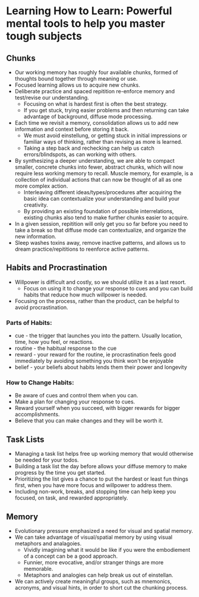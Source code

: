 # Learning How to Learn: Powerful mental tools to help you master tough subjects

## Chunks

* Our working memory has roughly four available chunks, formed of thoughts bound together through meaning or use.
* Focused learning allows us to acquire new chunks.
* Deliberate practice and spaced repitition re-enforce memory and test/revise our understanding.
  * Focusing on what is hardest first is often the best strategy.
  * If you get stuck, trying easier problems and then returning can take advantage of background, diffuse mode processing.
* Each time we revisit a memory, consolidation allows us to add new information and context before storing it back.
  * We must avoid einstellung, or getting stuck in initial impressions or familiar ways of thinking, rather than revising as more is learned.
  * Taking a step back and rechecking can help us catch errors/blindspots, as can working with others.
* By synthesizing a deeper understanding, we are able to compact smaller, concrete chunks into fewer, abstract chunks, which will now require less working memory to recall. Muscle memory, for example, is a collection of individual actions that can now be thought of all as one more complex action.
  * Interleaving different ideas/types/procedures after acquiring the basic idea can contextualize your understanding and build your creativity.
  * By providing an existing foundation of possible interrelations, existing chunks also tend to make further chunks easier to acquire.
* In a given session, repitition will only get you so far before you need to take a break so that diffuse mode can contextualize, and organize the new information.
* Sleep washes toxins away, remove inactive patterns, and allows us to dream practice/repititions to reenforce active patterns.

## Habits and Procrastination

* Willpower is difficult and costly, so we should utilize it as a last resort.
  * Focus on using it to change your response to cues and you can build habits that reduce how much willpower is needed.
* Focusing on the process, rather than the product, can be helpful to avoid procrastination.

### Parts of Habits:

* cue - the trigger that launches you into the pattern. Usually location, time, how you feel, or reactions.
* routine - the habitual response to the cue
* reward - your reward for the routine, ie procrastination feels good immediately by avoiding something you think won't be enjoyable
* belief - your beliefs about habits lends them their power and longevity

### How to Change Habits:

* Be aware of cues and control them when you can.
* Make a plan for changing your response to cues.
* Reward yourself when you succeed, with bigger rewards for bigger accomplishments.
* Believe that you can make changes and they will be worth it.

## Task Lists

* Managing a task list helps free up working memory that would otherwise be needed for your todos.
* Building a task list the day before allows your diffuse memory to make progress by the time you get started.
* Prioritizing the list gives a chance to put the hardest or least fun things first, when you have more focus and willpower to address them.
* Including non-work, breaks, and stopping time can help keep you focused, on task, and rewarded appropriately.

## Memory

* Evolutionary pressure emphasized a need for visual and spatial memory.
* We can take advantage of visual/spatial memory by using visual metaphors and analagoies.
  * Vividly imagining what it would be like if you were the embodiement of a concept can be a good approach.
  * Funnier, more evocative, and/or stranger things are more memorable.
  * Metaphors and analogies can help break us out of einstellan.
* We can actively create meaningful groups, such as mnemonics, acronyms, and visual hints, in order to short cut the chunking process.

